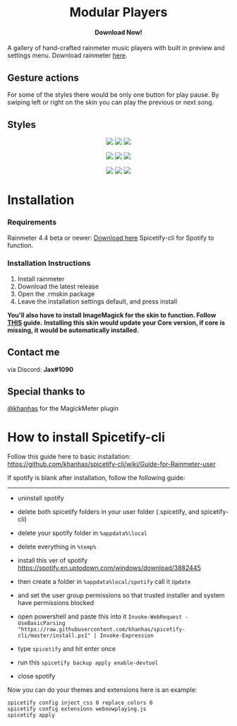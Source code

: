 <h1 align="center">
  Modular Players
</h1>

<h4 align="center">Download Now!</h4>

A gallery of hand-crafted rainmeter music players with built in preview and settings menu. Download rainmeter [here](https://www.rainmeter.net/).

## Gesture actions
For some of the styles there would be only one button for play pause. By swiping left or right on the skin you can play the previous or next song.

## Styles
<p float="left" align="center">
  <img src="https://github.com/EnhancedJax/ModularPlayers/blob/main/%40Resources/Images/Preview/Simple.png"/>
  <img src="https://github.com/EnhancedJax/ModularPlayers/blob/main/%40Resources/Images/Preview/Neumorphism.png"/>
  <img src="https://github.com/EnhancedJax/ModularPlayers/blob/main/%40Resources/Images/Preview/Blur.png"/>
</p>
<p float="left" align="center">
  <img src="https://github.com/EnhancedJax/ModularPlayers/blob/main/%40Resources/Images/Preview/MIUI.png"/>
  <img src="https://github.com/EnhancedJax/ModularPlayers/blob/main/%40Resources/Images/Preview/Side.png"/>
  <img src="https://github.com/EnhancedJax/ModularPlayers/blob/main/%40Resources/Images/Preview/Card.png"/>
</p>
<p float="left" align="center">
  <img src="https://github.com/EnhancedJax/ModularPlayers/blob/main/%40Resources/Images/Preview/Fortnite.png"/>
  <img src="https://github.com/EnhancedJax/ModularPlayers/blob/main/%40Resources/Images/Preview/BigCirc.png"/>
  <img src="https://github.com/EnhancedJax/ModularPlayers/blob/main/%40Resources/Images/Preview/Android.png"/>
</p>

# Installation
### Requirements
Rainmeter 4.4 beta or newer: [Download here](https://www.rainmeter.net/)
Spicetify-cli for Spotify to function.

### Installation Instructions
1. Install rainmeter
1. Download the latest release
1. Open the .rmskin package 
1. Leave the installation settings default, and press install

**You'll also have to install ImageMagick for the skin to function. Follow [THIS](https://github.com/khanhas/MagickMeter#how-to-install) guide.**
**Installing this skin would update your Core version, if core is missing, it would be automatically installed.**
  
## Contact me
via Discord: **Jax#1090**

## Special thanks to
[@khanhas](https://github.com/khanhas) for the MagickMeter plugin

# How to install Spicetify-cli

Follow this guide here to basic installation: https://github.com/khanhas/spicetify-cli/wiki/Guide-for-Rainmeter-user

If spotify is blank after installation, follow the following guide:
***
- uninstall spotify
- delete both spicetify folders in your user folder (.spicetify, and spicetify-cli)
- delete your spotify folder in ```%appdata%\local```
- delete everything in ```%temp%```

- install this ver of spotify https://spotify.en.uptodown.com/windows/download/3882445
- then create a folder in ```%appdata%local/spotify```
call it `Update`

- and set the user group permissions so that trusted installer and system have permissions blocked

- open powershell and paste this into it 
`Invoke-WebRequest -UseBasicParsing "https://raw.githubusercontent.com/khanhas/spicetify-cli/master/install.ps1" | Invoke-Expression`

- type `spicetify` and hit enter once

- run this ```spicetify backup apply enable-devtool```

- close spotify


Now you can do your themes and extensions
here is an example:
```
spicetify config inject_css 0 replace_colors 0
spicetify config extensions webnowplaying.js
spicetify apply
```
